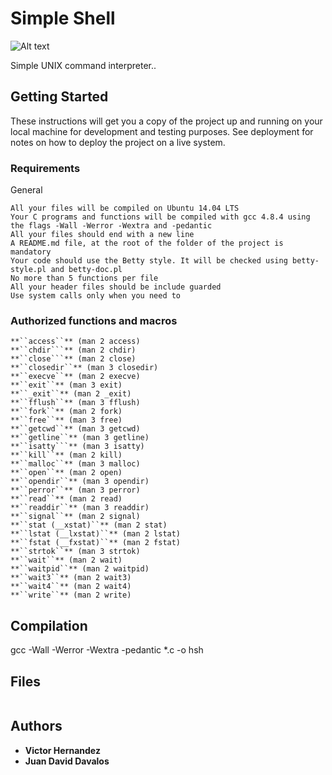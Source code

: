 # Simple Shell

![Alt text](https://s3.amazonaws.com/intranet-projects-files/holbertonschool-low_level_programming/235/shell.jpeg)

Simple UNIX command interpreter..

## Getting Started

These instructions will get you a copy of the project up and running on your local machine for development and testing purposes. See deployment for notes on how to deploy the project on a live system.

### Requirements

General

```llowed editors: vi, vim, emacs
All your files will be compiled on Ubuntu 14.04 LTS
Your C programs and functions will be compiled with gcc 4.8.4 using the flags -Wall -Werror -Wextra and -pedantic
All your files should end with a new line
A README.md file, at the root of the folder of the project is mandatory
Your code should use the Betty style. It will be checked using betty-style.pl and betty-doc.pl
No more than 5 functions per file
All your header files should be include guarded
Use system calls only when you need to 
```

### Authorized functions and macros

```
**``access``** (man 2 access)
**``chdir```** (man 2 chdir)
**``close```** (man 2 close)
**``closedir``** (man 3 closedir)
**``execve``** (man 2 execve)
**``exit``** (man 3 exit)
**``_exit``** (man 2 _exit)
**``fflush``** (man 3 fflush)
**``fork``** (man 2 fork)
**``free``** (man 3 free)
**``getcwd``** (man 3 getcwd)
**``getline``** (man 3 getline)
**``isatty```** (man 3 isatty)
**``kill``** (man 2 kill)
**``malloc``** (man 3 malloc)
**``open``** (man 2 open)
**``opendir``** (man 3 opendir)
**``perror``** (man 3 perror)
**``read``** (man 2 read)
**``readdir``** (man 3 readdir)
**``signal``** (man 2 signal)
**``stat (__xstat)``** (man 2 stat)
**``lstat (__lxstat)``** (man 2 lstat)
**``fstat (__fxstat)``** (man 2 fstat)
**``strtok``** (man 3 strtok)
**``wait``** (man 2 wait)
**``waitpid``** (man 2 waitpid)
**``wait3``** (man 2 wait3)
**``wait4``** (man 2 wait4)
**``write``** (man 2 write)
```

## Compilation

gcc -Wall -Werror -Wextra -pedantic *.c -o hsh

## Files


```

```

## Authors

* **Victor Hernandez**
* **Juan David Davalos** 
